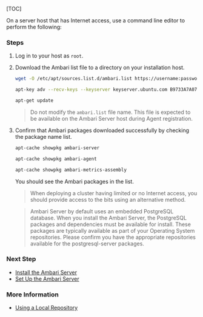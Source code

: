 [TOC]

On a server host that has Internet access, use a command line editor to perform the following:

### Steps

1. Log in to your host as `root`.
2. Download the Ambari list file to a directory on your installation host.

    ```bash
    wget -O /etc/apt/sources.list.d/ambari.list https://username:password@archive.cloudera.com/p/ambari/debian9/2.x/updates/2.7.5.0/ambari.list
    ```

   ```bash
   apt-key adv --recv-keys --keyserver keyserver.ubuntu.com B9733A7A07513CAD
   ```

   ```bash
   apt-get update
   ```

   > Do not modify the `ambari.list` file name. This file is expected to be available on the Ambari Server host during Agent registration.

3. Confirm that Ambari packages downloaded successfully by checking the package name list.

    ```bash
    apt-cache showpkg ambari-server
    ```

    ```bash
    apt-cache showpkg ambari-agent
    ```

    ```bash
    apt-cache showpkg ambari-metrics-assembly
    ```

   You should see the Ambari packages in the list.

   > When deploying a cluster having limited or no Internet access, you should provide access to the bits using an alternative method.

   > Ambari Server by default uses an embedded PostgreSQL database. When you install the Ambari Server, the PostgreSQL packages and dependencies must be available for install. These packages are typically available as part of your Operating System repositories. Please confirm you have the appropriate repositories available for the postgresql-server packages.

### Next Step

- [Install the Ambari Server]($InstallTheAmbariServer)
- [Set Up the Ambari Server]($SetUpTheAmbariServer)

### More Information

- [Using a Local Repository]($UsingALocalRepository)
